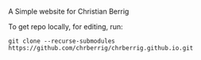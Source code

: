 A Simple website for Christian Berrig

To get repo locally, for editing, run:

```
git clone --recurse-submodules https://github.com/chrberrig/chrberrig.github.io.git
```


